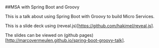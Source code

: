 ##MSA with Spring Boot and Groovy

This is a talk about using Spring Boot with Groovy to build Micro Services.

This is a slide deck using (reveal.js)[https://github.com/hakimel/reveal.js].

The slides can be viewed on (github pages)[http://marcovermeulen.github.io/spring-boot-groovy-talk].
